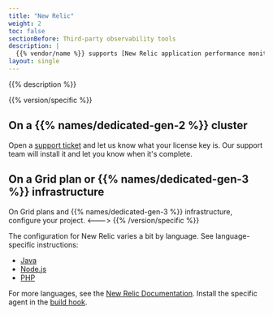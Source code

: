 ```yaml
---
title: "New Relic"
weight: 2
toc: false
sectionBefore: Third-party observability tools
description: |
  {{% vendor/name %}} supports [New Relic application performance monitoring](https://newrelic.com/products/application-monitoring).
layout: single
---
```


{{% description %}}

{{% version/specific %}}
## On a {{% names/dedicated-gen-2 %}} cluster

Open a [support ticket](/learn/overview/get-support.md) and let us know what your license key is.
Our support team will install it and let you know when it's complete.

## On a Grid plan or {{% names/dedicated-gen-3 %}} infrastructure

On Grid plans and {{% names/dedicated-gen-3 %}} infrastructure, configure your project.
<--->
{{% /version/specific %}}

The configuration for New Relic varies a bit by language.
See language-specific instructions:

- [Java](./java.md)
- [Node.js](./nodejs.md)
- [PHP](./php.md)

For more languages, see the [New Relic Documentation](https://docs.newrelic.com/docs/agents/).
Install the specific agent in the [build hook](../../../create-apps/hooks/_index.md).
